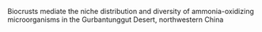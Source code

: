 Biocrusts mediate the niche distribution and diversity of ammonia-oxidizing microorganisms in the Gurbantunggut Desert, northwestern China
